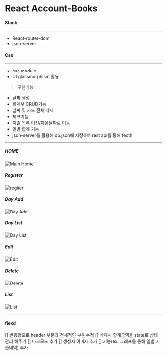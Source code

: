 # React Account-Books

#### Stack

---

- React-router-dom
- json-server

#### Css

---

- css module
- UI glassmorphism 활용

> 구현기능

- 날짜 생성
- 회계부 CRUD기능
- 날짜 및 카드 전체 삭제
- 체크기능
- 지출 목록 이전/다음날짜로 이동
- 일별 합계 기능
- json-server를 활용해 db.json에 저장하여 rest api를 통해 fecth

---

##### HOME

![Main Home](https://user-images.githubusercontent.com/54394848/118908549-97369a80-b95c-11eb-9a11-e0ba7d654e8a.png)

##### Register

![regiter](https://user-images.githubusercontent.com/54394848/118908860-1b891d80-b95d-11eb-9c39-ea14240e4960.png)

##### Day Add

![Day Add](https://user-images.githubusercontent.com/54394848/118908861-1c21b400-b95d-11eb-99c1-a3f0a5ceab4d.png)

##### Day List

![Day List](https://user-images.githubusercontent.com/54394848/118909393-ea5d1d00-b95d-11eb-9c32-e600e58064ba.png)

##### Edit

![Edit](https://user-images.githubusercontent.com/54394848/118908886-29d73980-b95d-11eb-9852-e4e499750350.png)

##### Delete

![Delete](https://user-images.githubusercontent.com/54394848/118908922-378cbf00-b95d-11eb-988a-8b01cca7d2aa.png)

##### List

![List](https://user-images.githubusercontent.com/54394848/118908698-d4029180-b95c-11eb-9ba8-ca99f2c1d161.png)

---

#### fiexd

[] 반응형으로 header 부분과 전체적인 부분 수정
[] 삭제시 합계금액을 state로 상태 관리 해주기
[] 다크모드 추가
[] 생성시 이미지 추가
[] 기능(ex: 그래프를 통해 일별 지출내역) 추가
